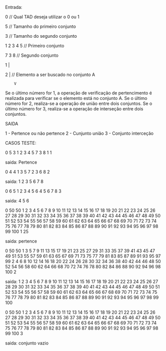 Entrada:

0                    //   Qual TAD deseja utilizar o 0 ou 1 

5                    //   Tamanho do primeiro conjunto

3                    //   Tamanho do segundo conjunto

1 2 3 4 5            //   Primeiro conjunto 

7 3 8                //   Segundo conjunto

1       |             

2       |            //   Elemento a ser buscado no conjunto A

        V

Se o último número for 1, a operação de verificação de pertencimento é realizada para verificar se o elemento está no conjunto A.
Se o último número for 2, realiza-se a operação de união entre dois conjuntos.
Se o último número for 3, realiza-se a operação de interseção entre dois conjuntos.


SAIDA 

1 - Pertence ou não pertence
2 - Cunjunto união
3 - Conjunto interceção 


CASOS TESTE:

0
5
3
1 2 3 4 5
7 3 8
1
1

saida: Pertence


0
4
4
1 3 5 7
2 3 6 8
2
 
saida: 1 2 3 5 6 7 8


0
6
5
1 2 3 4 5 6
4 5 6 7 8
3


saida: 4 5 6


0
50
50
1 2 3 4 5 6 7 8 9 10 11 12 13 14 15 16 17 18 19 20 21 22 23 24 25 26 27 28 29 30 31 32 33 34 35 36 37 38 39 40 41 42 43 44 45 46 47 48 49 50
51 52 53 54 55 56 57 58 59 60 61 62 63 64 65 66 67 68 69 70 71 72 73 74 75 76 77 78 79 80 81 82 83 84 85 86 87 88 89 90 91 92 93 94 95 96 97 98 99 100
1
25

saida: pertence


0
50
50
1 3 5 7 9 11 13 15 17 19 21 23 25 27 29 31 33 35 37 39 41 43 45 47 49 51 53 55 57 59 61 63 65 67 69 71 73 75 77 79 81 83 85 87 89 91 93 95 97 99
2 4 6 8 10 12 14 16 18 20 22 24 26 28 30 32 34 36 38 40 42 44 46 48 50 52 54 56 58 60 62 64 66 68 70 72 74 76 78 80 82 84 86 88 90 92 94 96 98 100
2


saida: 1 2 3 4 5 6 7 8 9 10 11 12 13 14 15 16 17 18 19 20 21 22 23 24 25 26 27 28 29 30 31 32 33 34 35 36 37 38 39 40 41 42 43 44 45 46 47 48 49 50 51 52 53 54 55 56 57 58 59 60 61 62 63 64 65 66 67 68 69 70 71 72 73 74 75 76 77 78 79 80 81 82 83 84 85 86 87 88 89 90 91 92 93 94 95 96 97 98 99 100



0
50
50
1 2 3 4 5 6 7 8 9 10 11 12 13 14 15 16 17 18 19 20 21 22 23 24 25 26 27 28 29 30 31 32 33 34 35 36 37 38 39 40 41 42 43 44 45 46 47 48 49 50
51 52 53 54 55 56 57 58 59 60 61 62 63 64 65 66 67 68 69 70 71 72 73 74 75 76 77 78 79 80 81 82 83 84 85 86 87 88 89 90 91 92 93 94 95 96 97 98 99 100
3

saida: conjunto vazio
